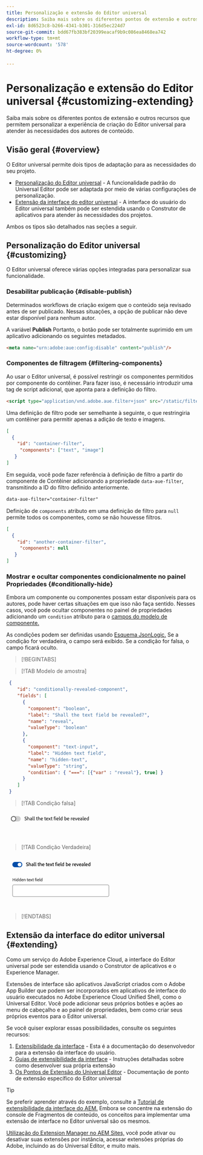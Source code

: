 ```yaml
---
title: Personalização e extensão do Editor universal
description: Saiba mais sobre os diferentes pontos de extensão e outros recursos que permitem personalizar a interface do usuário do Editor universal para atender às necessidades dos autores de conteúdo.
exl-id: 8d6523c8-b266-4341-b301-316d5ec224d7
source-git-commit: bdd67fb383bf20399eacaf9b9c086ea8468ea742
workflow-type: tm+mt
source-wordcount: '578'
ht-degree: 0%

---
```



# Personalização e extensão do Editor universal {#customizing-extending}

Saiba mais sobre os diferentes pontos de extensão e outros recursos que permitem personalizar a experiência de criação do Editor universal para atender às necessidades dos autores de conteúdo.

## Visão geral {#overview}

O Editor universal permite dois tipos de adaptação para as necessidades do seu projeto.

* [Personalização do Editor universal](#customizing) - A funcionalidade padrão do Universal Editor pode ser adaptada por meio de várias configurações de personalização.
* [Extensão da interface do editor universal](#extending) - A interface do usuário do Editor universal também pode ser estendida usando o Construtor de aplicativos para atender às necessidades dos projetos.

Ambos os tipos são detalhados nas seções a seguir.

## Personalização do Editor universal {#customizing}

O Editor universal oferece várias opções integradas para personalizar sua funcionalidade.

### Desabilitar publicação {#disable-publish}

Determinados workflows de criação exigem que o conteúdo seja revisado antes de ser publicado. Nessas situações, a opção de publicar não deve estar disponível para nenhum autor.

A variável **Publish** Portanto, o botão pode ser totalmente suprimido em um aplicativo adicionando os seguintes metadados.

```html
<meta name="urn:adobe:aue:config:disable" content="publish"/>
```

### Componentes de filtragem {#filtering-components}

Ao usar o Editor universal, é possível restringir os componentes permitidos por componente do contêiner. Para fazer isso, é necessário introduzir uma tag de script adicional, que aponta para a definição do filtro.

```html
<script type="application/vnd.adobe.aue.filter+json" src="/static/filter-definition.json"></script>
```

Uma definição de filtro pode ser semelhante à seguinte, o que restringiria um contêiner para permitir apenas a adição de texto e imagens.

```json
[
  {
    "id": "container-filter",
     "components": ["text", "image"]
   }
]
```

Em seguida, você pode fazer referência à definição de filtro a partir do componente de Contêiner adicionando a propriedade `data-aue-filter`, transmitindo a ID do filtro definido anteriormente.

```html
data-aue-filter="container-filter"
```

Definição de `components` atributo em uma definição de filtro para `null` permite todos os componentes, como se não houvesse filtros.

```json
[
  {
    "id": "another-container-filter",
     "components": null
   }
]
```

### Mostrar e ocultar componentes condicionalmente no painel Propriedades {#conditionally-hide}

Embora um componente ou componentes possam estar disponíveis para os autores, pode haver certas situações em que isso não faça sentido. Nesses casos, você pode ocultar componentes no painel de propriedades adicionando um `condition` atributo para o [campos do modelo de componente.](/help/implementing/universal-editor/field-types.md#fields)

As condições podem ser definidas usando [Esquema JsonLogic.](https://jsonlogic.com/) Se a condição for verdadeira, o campo será exibido. Se a condição for falsa, o campo ficará oculto.

>[!BEGINTABS]

>[!TAB Modelo de amostra]

```json
 {
    "id": "conditionally-revealed-component",
    "fields": [
      {
        "component": "boolean",
        "label": "Shall the text field be revealed?",
        "name": "reveal",
        "valueType": "boolean"
      },
      {
        "component": "text-input",
        "label": "Hidden text field",
        "name": "hidden-text",
        "valueType": "string",
        "condition": { "===": [{"var" : "reveal"}, true] }
      }
    ]
 }
```

>[!TAB Condição falsa]

![Campo de texto oculto](assets/hidden.png)

>[!TAB Condição Verdadeira]

![Campo de texto exibido](assets/shown.png)

>[!ENDTABS]

## Extensão da interface do editor universal {#extending}

Como um serviço do Adobe Experience Cloud, a interface do Editor universal pode ser estendida usando o Construtor de aplicativos e o Experience Manager.

Extensões de interface são aplicativos JavaScript criados com o Adobe App Builder que podem ser incorporados em aplicativos de interface do usuário executados no Adobe Experience Cloud Unified Shell, como o Universal Editor. Você pode adicionar seus próprios botões e ações ao menu de cabeçalho e ao painel de propriedades, bem como criar seus próprios eventos para o Editor universal.

Se você quiser explorar essas possibilidades, consulte os seguintes recursos:

1. [Extensibilidade da interface](https://developer.adobe.com/uix/docs/) - Esta é a documentação do desenvolvedor para a extensão da interface do usuário.
1. [Guias de extensibilidade da interface](https://developer.adobe.com/uix/docs/guides/) - Instruções detalhadas sobre como desenvolver sua própria extensão
1. [Os Pontos de Extensão do Universal Editor](https://developer.adobe.com/uix/docs/services/aem-universal-editor/) - Documentação de ponto de extensão específico do Editor universal

>[!TIP]
>
>Se preferir aprender através do exemplo, consulte a [Tutorial de extensibilidade da interface do AEM.](https://experienceleague.adobe.com/en/docs/experience-manager-learn/cloud-service/developing/extensibility/ui/overview) Embora se concentre na extensão do console de Fragmentos de conteúdo, os conceitos para implementar uma extensão de interface no Editor universal são os mesmos.

[Utilização do Extension Manager no AEM Sites,](https://developer.adobe.com/uix/docs/extension-manager/) você pode ativar ou desativar suas extensões por instância, acessar extensões próprias do Adobe, incluindo as do Universal Editor, e muito mais.

